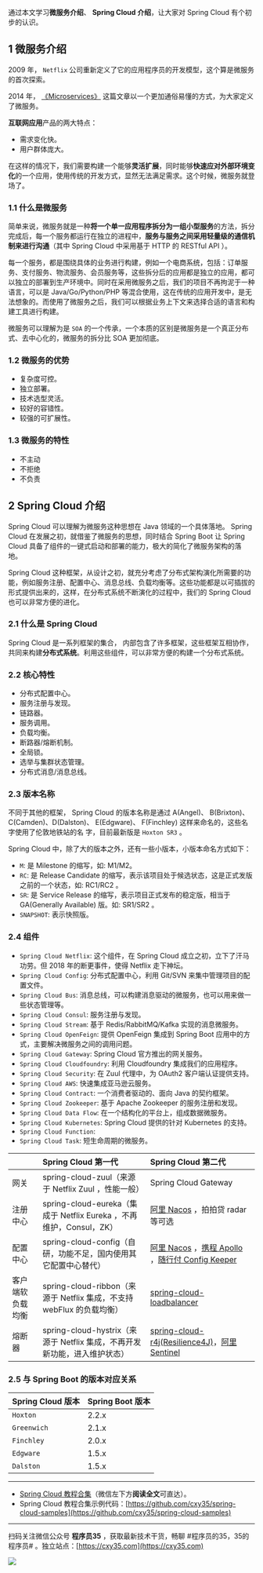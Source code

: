 通过本文学习**微服务介绍**、 **Spring Cloud 介绍**，让大家对 Spring Cloud 有个初步的认识。
<!-- more -->

## 1 微服务介绍

2009 年， `Netflix` 公司重新定义了它的应用程序员的开发模型，这个算是微服务的首次探索。

2014 年， [《Microservices》](https://www.martinfowler.com/articles/microservices.html) 这篇文章以一个更加通俗易懂的方式，为大家定义了微服务。

**互联网应用**产品的两大特点：

- 需求变化快。
- 用户群体庞大。

在这样的情况下，我们需要构建一个能够**灵活扩展**，同时能够**快速应对外部环境变化**的一个应用，使用传统的开发方式，显然无法满足需求。这个时候，微服务就登场了。

### 1.1 什么是微服务

简单来说，微服务就是一种**将一个单一应用程序拆分为一组小型服务**的方法，拆分完成后，每一个服务都运行在独立的进程中，**服务与服务之间采用轻量级的通信机制来进行沟通**（其中 Spring Cloud 中采用基于 HTTP 的 RESTful API ）。

每一个服务，都是围绕具体的业务进行构建，例如一个电商系统，包括：订单服务、支付服务、物流服务、会员服务等，这些拆分后的应用都是独立的应用，都可以独立的部署到生产环境中。同时在采用微服务之后，我们的项目不再拘泥于一种语言，可以是 Java/Go/Python/PHP 等混合使用，这在传统的应用开发中，是无法想象的。而使用了微服务之后，我们可以根据业务上下文来选择合适的语言和构建工具进行构建。

微服务可以理解为是 `SOA` 的一个传承，一个本质的区别是微服务是一个真正分布式、去中心化的，微服务的拆分比 SOA 更加彻底。

### 1.2 微服务的优势

- 复杂度可控。
- 独立部署。
- 技术选型灵活。
- 较好的容错性。
- 较强的可扩展性。

### 1.3 微服务的特性

- 不主动
- 不拒绝
- 不负责

## 2 Spring Cloud 介绍

Spring Cloud 可以理解为微服务这种思想在 Java 领域的一个具体落地。 Spring Cloud 在发展之初，就借鉴了微服务的思想，同时结合 Spring Boot 让 Spring Cloud 具备了组件的一键式启动和部署的能力，极大的简化了微服务架构的落地。

Spring Cloud 这种框架，从设计之初，就充分考虑了分布式架构演化所需要的功能，例如服务注册、配置中心、消息总线、负载均衡等。这些功能都是以可插拔的形式提供出来的，这样，在分布式系统不断演化的过程中，我们的 Spring Cloud 也可以非常方便的进化。

### 2.1 什么是 Spring Cloud

Spring Cloud 是一系列框架的集合， 内部包含了许多框架，这些框架互相协作，共同来构建**分布式系统**。利用这些组件，可以非常方便的构建一个分布式系统。

### 2.2 核心特性

- 分布式配置中心。
- 服务注册与发现。
- 链路器。
- 服务调用。
- 负载均衡。
- 断路器/熔断机制。
- 全局锁。
- 选举与集群状态管理。
- 分布式消息/消息总线。

### 2.3 版本名称

不同于其他的框架， Spring Cloud 的版本名称是通过 A(Angel)、 B(Brixton)、 C(Camden)、D(Dalston)、 E(Edgware)、 F(Finchley) 这样来命名的，这些名字使用了伦敦地铁站的名
字，目前最新版是 `Hoxton SR3` 。

Spring Cloud 中，除了大的版本之外，还有一些小版本，小版本命名方式如下：

- `M`: 是 Milestone 的缩写，如: M1/M2。
- `RC`: 是 Release Candidate 的缩写，表示该项目处于候选状态，这是正式发版之前的一个状态，如: RC1/RC2 。
- `SR`: 是 Service Release 的缩写，表示项目正式发布的稳定版，相当于 GA(Generally Available) 版。如: SR1/SR2 。
- `SNAPSHOT`: 表示快照版。

### 2.4 组件

- `Spring Cloud Netflix`: 这个组件，在 Spring Cloud 成立之初，立下了汗马功劳。但 2018 年的断更事件，使得 Netflix 走下神坛。
- `Spring Cloud Config`: 分布式配置中心，利用 Git/SVN 来集中管理项目的配置文件。
- `Spring Cloud Bus`: 消息总线，可以构建消息驱动的微服务，也可以用来做一些状态管理等。
- `Spring Cloud Consul`: 服务注册与发现。
- `Spring Cloud Stream`: 基于 Redis/RabbitMQ/Kafka 实现的消息微服务。
- `Spring Cloud OpenFeign`: 提供 OpenFeign 集成到 Spring Boot 应用中的方式，主要解决微服务之间的调用问题。
- `Spring Cloud Gateway`: Spring Cloud 官方推出的网关服务。
- `Spring Cloud Cloudfoundry`: 利用 Cloudfoundry 集成我们的应用程序。
- `Spring Cloud Security`: 在 Zuul 代理中，为 OAuth2 客户端认证提供支持。
- `Spring Cloud AWS`: 快速集成亚马逊云服务。
- `Spring Cloud Contract`: 一个消费者驱动的、面向 Java 的契约框架。
- `Spring Cloud Zookeeper`: 基于 Apache Zookeeper 的服务注册和发现。
- `Spring Cloud Data Flow`: 在一个结构化的平台上，组成数据微服务。
- `Spring Cloud Kubernetes`: Spring Cloud 提供的针对 Kubernetes 的支持。
- `Spring Cloud Function`: 
- `Spring Cloud Task`: 短生命周期的微服务。

||Spring Cloud 第一代|Spring Cloud 第二代|
|:-|:-|:-|
|网关|spring-cloud-zuul（来源于 Netflix Zuul ，性能一般）|Spring Cloud Gateway|
|注册中心|spring-cloud-eureka（集成于 Netflix Eureka ，不再维护，Consul，ZK）|[阿里 Nacos](https://github.com/alibaba/nacos) ，拍拍贷 radar 等可选|
|配置中心|spring-cloud-config（自研，功能不足，国内使用其它配置中心替代）|[阿里 Nacos](https://github.com/alibaba/nacos) ，[携程 Apollo](https://github.com/ctripcorp/apollo) ，[随行付 Config Keeper](https://github.com/sxfad/config-keeper)|
|客户端软负载均衡|spring-cloud-ribbon（来源于 Netflix 集成，不支持 webFlux 的负载均衡）|[spring-cloud-loadbalancer](https://github.com/spring-cloud-incubator/spring-cloud-loadbalancer)|
|熔断器|spring-cloud-hystrix（来源于 Netflix 集成，不再开发新功能，进入维护状态）|[spring-cloud-r4j(Resilience4J)](https://github.com/spring-cloud-incubator/spring-cloud-r4j)，[阿里 Sentinel](https://github.com/alibaba/Sentinel)|

### 2.5 与 Spring Boot 的版本对应关系

|Spring Cloud 版本|Spring Boot 版本|
|:-|:-|
|`Hoxton`|2.2.x|
|`Greenwich`|2.1.x|
|`Finchley`|2.0.x|
|`Edgware`|1.5.x|
|`Dalston`|1.5.x|

---

- [Spring Cloud 教程合集](https://mp.weixin.qq.com/s/SBmcs2bxumhNz4kky1pl-A)（微信左下方**阅读全文**可直达）。
- Spring Cloud 教程合集示例代码：[https://github.com/cxy35/spring-cloud-samples](https://github.com/cxy35/spring-cloud-samples)


---

扫码关注微信公众号 **程序员35** ，获取最新技术干货，畅聊 #程序员的35，35的程序员# 。独立站点：[https://cxy35.com](https://cxy35.com)

![](https://oscimg.oschina.net/oscnet/up-285838b9c516db5bb1ba760f292f2346078.JPEG)
